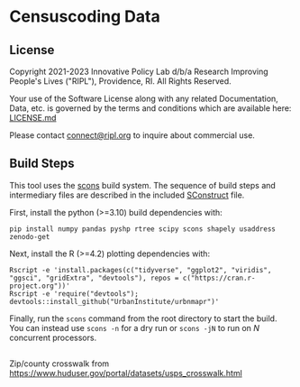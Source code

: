 # Censuscoding Data

## License

Copyright 2021-2023 Innovative Policy Lab d/b/a Research Improving People's Lives
("RIPL"), Providence, RI. All Rights Reserved.

Your use of the Software License along with any related Documentation, Data,
etc. is governed by the terms and conditions which are available here:
[LICENSE.md](https://github.com/ripl-org/censuscoding-data/blob/main/LICENSE.md)

Please contact [connect@ripl.org](mailto:connect@ripl.org) to inquire about
commercial use.

## Build Steps

This tool uses the [scons](https://scons.org/) build system. The sequence of
build steps and intermediary files are described in the included
[SConstruct](https://github.com/ripl-org/censuscoding-data/blob/main/SConstruct) file.

First, install the python (>=3.10) build dependencies with:

    pip install numpy pandas pyshp rtree scipy scons shapely usaddress zenodo-get

Next, install the R (>=4.2) plotting dependencies with:

    Rscript -e 'install.packages(c("tidyverse", "ggplot2", "viridis", "ggsci", "gridExtra", "devtools"), repos = c("https://cran.r-project.org"))'
    Rscript -e 'require("devtools"); devtools::install_github("UrbanInstitute/urbnmapr")'

Finally, run the `scons` command from the root directory to start the build.
You can instead use `scons -n` for a dry run or `scons -jN` to run on *N*
concurrent processors.

##

Zip/county crosswalk from https://www.huduser.gov/portal/datasets/usps_crosswalk.html
